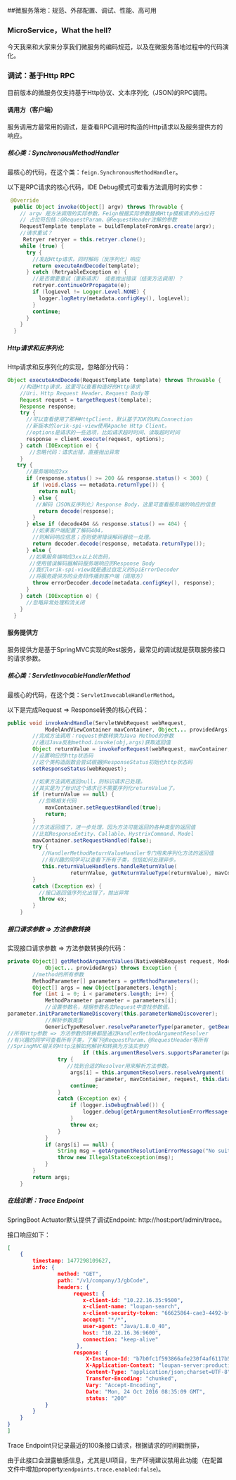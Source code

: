 <!-- toc -->
##微服务落地：规范、外部配置、调试、性能、高可用
### MicroService，What the hell?
今天我来和大家来分享我们微服务的编码规范，以及在微服务落地过程中的代码演化。


### 调试：基于Http RPC
目前版本的微服务仅支持基于Http协议、文本序列化（JSON)的RPC调用。
#### 调用方（客户端）
服务调用方最常用的调试，是查看RPC调用时构造的Http请求以及服务提供方的响应。  
  
##### 核心类：SynchronousMethodHandler
最核心的代码，在这个类：`feign.SynchronousMethodHandler`。

以下是RPC请求的核心代码，IDE Debug模式可查看方法调用时的实参：
```java
 @Override
  public Object invoke(Object[] argv) throws Throwable {
    // argv 是方法调用的实际参数，Feign根据实际参数替换Http模板请求的占位符
    // 占位符包括：@RequestParam、@RequestHeader注解的参数
    RequestTemplate template = buildTemplateFromArgs.create(argv);
    //请求重试？
     Retryer retryer = this.retryer.clone();
    while (true) {
      try {
        //发起Http请求，同时解码（反序列化）响应
        return executeAndDecode(template);
      } catch (RetryableException e) {
        //是否需要重试（重新请求） 或者抛出错误（结束方法调用）？
        retryer.continueOrPropagate(e);
        if (logLevel != Logger.Level.NONE) {
          logger.logRetry(metadata.configKey(), logLevel);
        }
        continue;
      }
    }
  }
```  
 
##### Http请求和反序列化
Http请求和反序列化的实现，忽略部分代码：
``` java
Object executeAndDecode(RequestTemplate template) throws Throwable {
 	//构造Http请求，这里可以查看构造好的Http请求
 	//Uri、Http Request Header、Request Body等
    Request request = targetRequest(template);
    Response response;
    try {
      //可以查看使用了那种HttpClient，默认基于JDK的URLConnection
      //新版本的lorik-spi-view使用Apache Http Client。
      //options是请求的一些选项，比如请求超时时间、读取超时时间
      response = client.execute(request, options);
    } catch (IOException e) {
       //忽略代码：请求出错，直接抛出异常
    }
   try {
      //服务端响应2xx
      if (response.status() >= 200 && response.status() < 300) {
        if (void.class == metadata.returnType()) {
          return null;
        } else {
         //解码（JSON反序列化）Response Body，这里可查看服务端的响应的信息
          return decode(response);
        }
      } else if (decode404 && response.status() == 404) {
        //如果客户端配置了解码404，
        //则解码响应信息；否则使用错误解码器统一处理。
        return decoder.decode(response, metadata.returnType());
      } else {
       //如果服务端响应3xx以上状态码，
       //使用错误解码器解码服务端响应的Response Body
       //我们lorik-spi-view就是通过自定义的SpiErrorDecoder
       //将服务提供方的业务码传播到客户端（调用方）
        throw errorDecoder.decode(metadata.configKey(), response);
      }
    } catch (IOException e) {
      //忽略异常处理和流关闭
    }
  }
```

#### 服务提供方
服务提供方是基于SpringMVC实现的Rest服务，最常见的调试就是获取服务接口的请求参数。

##### 核心类：ServletInvocableHandlerMethod
最核心的代码，在这个类：`ServletInvocableHandlerMethod`。

以下是完成Request => Response转换的核心代码：

``` java
public void invokeAndHandle(ServletWebRequest webRequest,
			ModelAndViewContainer mavContainer, Object... providedArgs) throws Exception {
		//完成方法调用：request参数转换为Java Method的参数
	    //通过Java反射method.invoke(obj,args)获取返回值
		Object returnValue = invokeForRequest(webRequest, mavContainer, providedArgs);
		//设置响应的http状态码
		//这个类构造函数会尝试根据@ResponseStatus初始化http状态码
		setResponseStatus(webRequest);

		//如果方法调用返回null，则标识请求已处理。
		//其实是为了标识这个请求已不需要序列化returnValue了。
		if (returnValue == null) {
		  //忽略相关代码
			mavContainer.setRequestHandled(true);
			return;
		}
		//方法返回值了，进一步处理，因为方法可能返回的各种类型的返回值
		//比如ResponseEntity、Callable、HystrixCommand、Model
		mavContainer.setRequestHandled(false);
		try {
		   //HandlerMethodReturnValueHandler专门用来序列化方法的返回值   
		   //有兴趣的同学可以查看下所有子类，包括如何处理异步。
		   this.returnValueHandlers.handleReturnValue(
					returnValue, getReturnValueType(returnValue), mavContainer, webRequest);
		}
		catch (Exception ex) {
		  //接口返回值序列化出错了，抛出异常
		  throw ex;
		}
	}
```

##### 接口请求参数 => 方法参数转换
实现接口请求参数 => 方法参数转换的代码：
``` java
private Object[] getMethodArgumentValues(NativeWebRequest request, ModelAndViewContainer mavContainer,
			Object... providedArgs) throws Exception {
		//method的所有参数
		MethodParameter[] parameters = getMethodParameters();
		Object[] args = new Object[parameters.length];
		for (int i = 0; i < parameters.length; i++) {
			MethodParameter parameter = parameters[i];
			//设置参数名，根据参数名去Request中查找参数值。
parameter.initParameterNameDiscovery(this.parameterNameDiscoverer);
			//解析参数类型
			GenericTypeResolver.resolveParameterType(parameter, getBean().getClass());
//所有Http参数 => 方法参数的转换都是通过HandlerMethodArgumentResolver
//有兴趣的同学可查看所有子类，了解下@RequestParam、@RequestHeader等所有
//SpringMVC相关的Http注解如何解析和转换为方法实参的
						if (this.argumentResolvers.supportsParameter(parameter)) {
				try {
				   //找到合适的Resolver用来解析方法参数。
					args[i] = this.argumentResolvers.resolveArgument(
							parameter, mavContainer, request, this.dataBinderFactory);
					continue;
				}
				catch (Exception ex) {
					if (logger.isDebugEnabled()) {
						logger.debug(getArgumentResolutionErrorMessage("Error resolving argument", i), ex);
					}
					throw ex;
				}
			}
			if (args[i] == null) {
				String msg = getArgumentResolutionErrorMessage("No suitable resolver for argument", i);
				throw new IllegalStateException(msg);
			}
		}
		return args;
	}
```

##### 在线诊断：Trace Endpoint
SpringBoot Actuator默认提供了调试Endpoint: http://host:port/admin/trace。

接口响应如下：

``` json
[
	{
		timestamp: 1477298109627,
		info: {
				method: "GET",
				path: "/v1/company/3/gbCode",
				headers: {
					 request: {
						x-client-id: "10.22.16.35:9500",
						x-client-name: "loupan-search",
						x-client-security-token: "66625864-cae3-4492-bfa6-085de365abf8",
						accept: "*/*",
						user-agent: "Java/1.8.0_40",
						host: "10.22.16.36:9600",
						connection: "keep-alive"
				      },
					 response: {
					  	 X-Instance-Id: "b7b0fc1f593866afe230f4af6117b5ee",
						 X-Application-Context: "loupan-server:production:9600",
						 Content-Type: "application/json;charset=UTF-8",
						 Transfer-Encoding: "chunked",
						 Vary: "Accept-Encoding",
						 Date: "Mon, 24 Oct 2016 08:35:09 GMT",
						 status: "200"
			}
		}
	}
}
]

```

Trace Endpoint只记录最近的100条接口请求，根据请求的时间戳倒排，

由于此接口会泄露敏感信息，尤其是UI项目，生产环境建议禁用此功能（在配置文件中增加property:`endpoints.trace.enabled:false`)。

